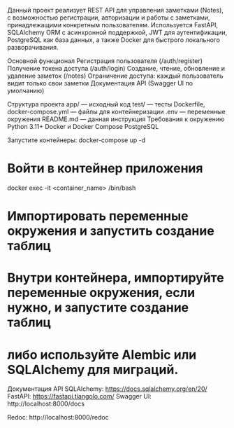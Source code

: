 Данный проект реализует REST API для управления заметками (Notes), с возможностью регистрации, авторизации и работы с заметками, принадлежащими конкретным пользователям. Используется FastAPI, SQLAlchemy ORM с асинхронной поддержкой, JWT для аутентификации, PostgreSQL как база данных, а также Docker для быстрого локального разворачивания.

Основной функционал
Регистрация пользователя (/auth/register)
Получение токена доступа (/auth/login)
Создание, чтение, обновление и удаление заметок (/notes)
Ограничение доступа: каждый пользователь видит только свои заметки
Документация API (Swagger UI по умолчанию)

Структура проекта
app/ — исходный код
test/ — тесты
Dockerfile, docker-compose.yml — файлы для контейнеризации
.env — переменные окружения
README.md — данная инструкция
Требования к окружению
Python 3.11+
Docker и Docker Compose
PostgreSQL

Запустите контейнеры:
docker-compose up -d

# Войти в контейнер приложения
docker exec -it <container_name> /bin/bash

# Импортировать переменные окружения и запустить создание таблиц
# Внутри контейнера, импортируйте переменные окружения, если нужно, и запустите создание таблиц
# либо используйте Alembic или SQLAlchemy для миграций.

Документация API
SQLAlchemy: https://docs.sqlalchemy.org/en/20/
FastAPI: https://fastapi.tiangolo.com/
Swagger UI: http://localhost:8000/docs

Redoc: http://localhost:8000/redoc
